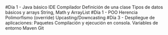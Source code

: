 #Día 1 - Java básico
IDE
Compilador
Definición de una clase
Tipos de datos básicos y arrays
String, Math y ArrayList
#Día 1 - POO
Herencia
Polimorfismo (override)
Upcasting/Downcasting
#Día 3 - Despliegue de aplicaciones:
Paquetes
Compilación y ejecución en consola. Variables de entorno
Maven
Git